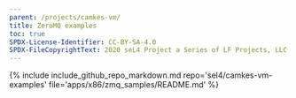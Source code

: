 ```yaml
---
parent: /projects/camkes-vm/
title: ZeroMQ examples
toc: true
SPDX-License-Identifier: CC-BY-SA-4.0
SPDX-FileCopyrightText: 2020 seL4 Project a Series of LF Projects, LLC.
---
```


{% include include_github_repo_markdown.md repo='sel4/camkes-vm-examples' file='apps/x86/zmq_samples/README.md' %}
